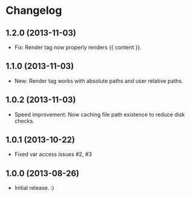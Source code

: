 # Changelog

## 1.2.0 (2013-11-03)
- Fix: Render tag now properly renders {{ content }}.

## 1.1.0 (2013-11-03)
- New: Render tag works with absolute paths and user relative paths.

## 1.0.2 (2013-11-03)
- Speed improvement: Now caching file path existence to reduce disk checks.

## 1.0.1 (2013-10-22)
- Fixed var access issues #2, #3

## 1.0.0 (2013-08-26)
- Initial release. :)
